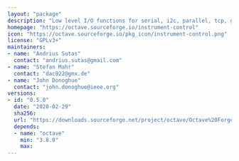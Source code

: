 ```yaml
---
layout: "package"
description: "Low level I/O functions for serial, i2c, parallel, tcp, gpib, vxi11, udp and usbtmc interfaces."
homepage: "https://octave.sourceforge.io/instrument-control"
icon: "https://octave.sourceforge.io/pkg_icon/instrument-control.png"
license: "GPLv3+"
maintainers:
- name: "Andrius Sutas"
  contact: "andrius.sutas@gmail.com"
- name: "Stefan Mahr"
  contact: "dac922@gmx.de"
- name: "John Donoghue"
  contact: "john.donoghue@ieee.org"
versions:
- id: "0.5.0"
  date: "2020-02-29"
  sha256:
  url: "https://downloads.sourceforge.net/project/octave/Octave%20Forge%20Packages/Individual%20Package%20Releases/instrument-control-0.5.0.tar.gz"
  depends:
  - name: "octave"
    min: "3.8.0"
    max:
---
```

